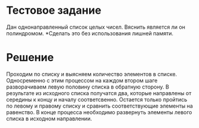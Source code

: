 # Тестовое задание
Дан однонаправленный список целых чисел. Вяснить является ли он полиндромом. 
*Сделать это без использования лишней памяти.
# Решение
Проходим по списку и выясняем количество элементов в списке. Односременно с этим процессом на каждом втором шаге разворачиваем левую половину списка в обратную сторону. В результате из исходного списка получатся два, которые направлены от середины к концу и началу соответсвенно. Остается только пройтись по левому и правому списку и сравнить соответствующие элементы на равенство. В конце процесса необходимо развернуть элементы левого списка в исходном направлении.
